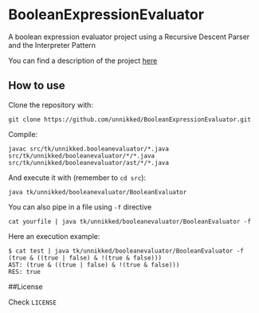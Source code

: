 BooleanExpressionEvaluator
===================

A boolean expression evaluator project using a Recursive Descent Parser and the Interpreter Pattern

You can find a description of the project [here](https://unnikked.ga/how-to-evaluate-a-boolean-expression)

## How to use

Clone the repository with: 

```
git clone https://github.com/unnikked/BooleanExpressionEvaluator.git
```

Compile:

```
javac src/tk/unnikked.booleanevaluator/*.java src/tk/unnikked/booleanevaluator/*/*.java src/tk/unnikked/booleanevaluator/ast/*/*.java
```

And execute it with (remember to `cd src`): 

```
java tk/unnikked/booleanevaluator/BooleanEvaluator
```

You can also pipe in a file using `-f` directive

```
cat yourfile | java tk/unnikked/booleanevaluator/BooleanEvaluator -f
```

Here an execution example:

```
$ cat test | java tk/unnikked/booleanevaluator/BooleanEvaluator -f
(true & ((true | false) & !(true & false)))
AST: (true & ((true | false) & !(true & false)))
RES: true
```

##License

Check `LICENSE`